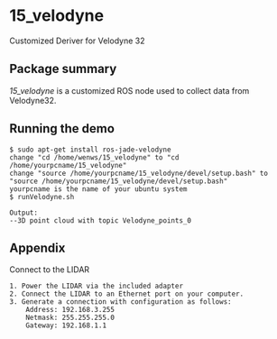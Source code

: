 # 15_velodyne
Customized Deriver for Velodyne 32

## Package summary

*15_velodyne* is a customized ROS node used to collect data from Velodyne32.

## Running the demo
```
$ sudo apt-get install ros-jade-velodyne
change "cd /home/wenws/15_velodyne" to "cd /home/yourpcname/15_velodyne"
change "source /home/yourpcname/15_velodyne/devel/setup.bash" to "source /home/yourpcname/15_velodyne/devel/setup.bash"
yourpcname is the name of your ubuntu system
$ runVelodyne.sh
```

```
Output:
--3D point cloud with topic Velodyne_points_0
```

## Appendix
Connect to the LIDAR

    1. Power the LIDAR via the included adapter
    2. Connect the LIDAR to an Ethernet port on your computer.
    3. Generate a connection with configuration as follows:
        Address: 192.168.3.255
        Netmask: 255.255.255.0
        Gateway: 192.168.1.1
    
